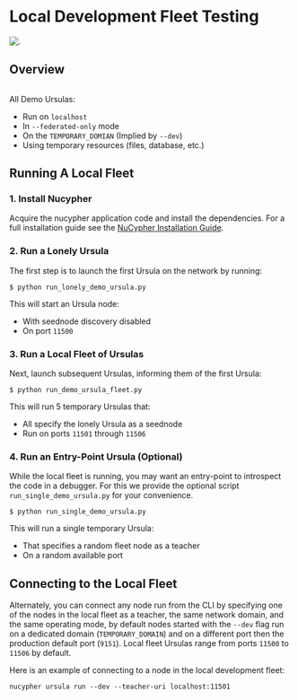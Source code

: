 # Local Development Fleet Testing

![.](https://lh3.googleusercontent.com/u7OEMBBCZjPEZunlVJFC5kR7_2k2FEJWnkzQEB_P0JW-28wtmhFJbE_7M5Ludcuh9yJKXpM8ENKV3QXT4xq3ZGLbzGQMxSm6emo_rR0vLJBnXy0-LiwXPExIDE9F0bSbPV-27bKSS5Rohyl5magLvmFvYRZr9w7MUnoGifhLma0EpQBsRpiTJRVat8ceoxj-7xN3SA9_7BmvuzCbs6xj4KjMAzjkEEaW4t52KSmMeP3X_dc6GbCkIdo1t13Vg09bC5k1kyAYStrbgXx2wWiA5p3N_9TISWgTez4A2Wn1f36DB8V-sOCp5w51u9sUWjGtXZCWsFuUWtB7e3Far2SAnaOYfFNmf4cn0q81R9u5YannkZberqPT9MEhhJA7PRbB1NRRI4a5N_406NoyQlSZHXweC-KQ74Vn147BmJ3UeZETKILCUGk8OpD_qUZ89Rz3R1HUoSpvO9fDIHeZbcB-KXE-wCIRXynMgOunQWP5vy_nZj8mMeOIzlMxorC2uUotToNfjZFPRbMPflz_z-5jE6aYIWf7d8OOgUbOKp_Rw9dJDpZYJAIfwVglYPYMQUyRkkpNzApS6QJCpGtOh_c-b5Kc1mFUpyD-BO3KLHKorNdH1Pnq15D1rLZ8JQ-WjsGDkMEUsndLQt8giYU5hY5NQGg8wMN8LduFZlfi0uRHEc9LiiBmCJCtZ6Fcvltk1WAhhf0k5gpAUwKIogko9w=w1308-h982-no)

## Overview

``` note:: Currently only "Federated Only" mode is supported for local fleets
```

All Demo Ursulas:
 * Run on `localhost`
 * In `--federated-only` mode
 * On the `TEMPORARY_DOMIAN` (Implied by `--dev`)
 * Using temporary resources (files, database, etc.)


## Running A Local Fleet

### 1. Install Nucypher

Acquire the nucypher application code and install the dependencies.
For a full installation guide see the [NuCypher Installation Guide](../guides/installation_guide).

### 2. Run a Lonely Ursula

The first step is to launch the first Ursula on the network by running:

`$ python run_lonely_demo_ursula.py`

This will start an Ursula node:
 * With seednode discovery disabled
 * On port `11500`

### 3. Run a Local Fleet of Ursulas

Next, launch subsequent Ursulas, informing them of the first Ursula:

`$ python run_demo_ursula_fleet.py`

This will run 5 temporary Ursulas that:
 * All specify the lonely Ursula as a seednode
 * Run on ports `11501` through `11506`

### 4. Run an Entry-Point Ursula (Optional)

While the local fleet is running, you may want an entry-point to introspect the code in a debugger.
For this we provide the optional script `run_single_demo_ursula.py` for your convenience.

`$ python run_single_demo_ursula.py`

This will run a single temporary Ursula:
 * That specifies a random fleet node as a teacher
 * On a random available port

## Connecting to the Local Fleet

Alternately, you can connect any node run from the CLI by specifying one of the nodes
in the local fleet as a teacher, the same network domain, and the same operating mode,
by default nodes started with the `--dev` flag run on a dedicated domain (`TEMPORARY_DOMAIN`) and
on a different port then the production default port (`9151`).
Local fleet Ursulas range from ports `11500` to `11506` by default.

Here is an example of connecting to a node in the local development fleet:

`nucypher ursula run --dev --teacher-uri localhost:11501`

``` note:: The local development fleet is an *example* meant to demonstrate how to design and use your own local fleet.
```
